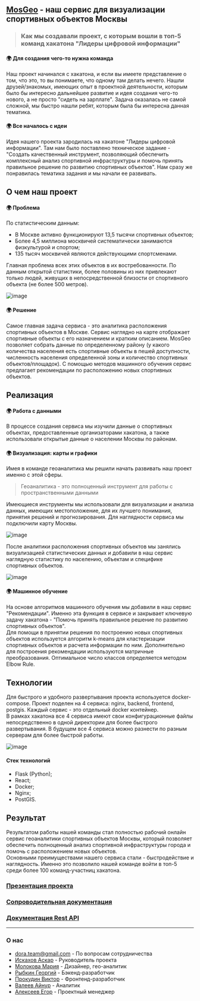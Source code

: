 ## [MosGeo](https://mosgeo.dora.team/) - наш сервис для визуализации спортивных объектов Москвы
> ### Как мы создавали проект, с которым вошли в топ-5 команд хакатона "Лидеры цифровой информации"
#### :earth_africa: Для создания чего-то нужна команда
Наш проект начинался с хакатона, и если вы имеете представление о том, что это, то вы понимаете, что одному там делать нечего. Нашли друзей/знакомых, имеющих опыт в проектной деятельности, которым было бы интересно дальнейшее развитие и идея создания чего-то нового, а не просто "сидеть на зарплате". Задача оказалась не самой сложной, мы быстро нашли ребят, которым была бы интересна данная тематика. 
#### :earth_africa: Все началось с идеи
Идея нашего проекта зародилась на хакатоне "Лидеры цифровой информации". Там нам было поставлено техническое задание - "Создать качественный инструмент, позволяющий обеспечить комплексный анализ спортивной инфраструктуры и помочь принять правильное решение по развитию спортивных объектов". Нам сразу же понравилась тематика задания и мы начали ее развивать. 

## О чем наш проект
#### :earth_africa: Проблема
По статистическим данным:
* В Москве активно функционируют 13,5 тысячи спортивных объектов;
* Более 4,5 миллиона москвичей систематически занимаются физкультурой и спортом;
* 135 тысяч москвичей являются действующими спортсменами.

Главная проблема всех этих объектов в их востребованности. По данным открытой статистики, более половины из них привлекают только людей, живущих в непосредственной близости от спортивного объекта (не более 500 метров).

![image](https://user-images.githubusercontent.com/98597996/151737746-6eef1a0a-22c4-4356-b0fe-38a417c4fbda.png)

#### :earth_africa: Решение
Самое главная задача сервиса - это аналитика расположения спортивных объектов в Москве. Сервис наглядно на карте отображает спортивные объекты с его назначением и кратким описанием. MosGeo позволяет собрать данные по определенному району (у какого количества населения есть спортивные объекты в пешей доступности, численность населения определенной зоны и количество спортивных объектов/площадок). С помощью методов машинного обучения сервис предлагает рекомендации по расположению новых спортивных объектов.  

## Реализация
#### :earth_africa: Работа с данными
В процессе создания сервиса мы изучили данные о спортивных объектах, предоставленные организаторами хакатона, а также использовали открытые данные о населении Москвы по районам.

#### :earth_africa: Визуализация: карты и графики
Имея в команде геоаналитика мы решили начать развивать наш проект именно с этой сферы.
>Геоаналитика - это полноценный инструмент для работы с пространственными данными

Имеющиеся инструменты мы использовали для визуализации и анализа данных, имеющих местоположение, для их лучшего понимания, принятия решений и прогнозирования. Для наглядности сервиса мы подключили карту Москвы.

![image](https://user-images.githubusercontent.com/98597996/151672202-7477b4a9-cae6-48b1-b6fd-e3a0dc87d26f.png)

После аналитики расположения спортивных объектов мы занялись визуализацией статистических данных и добавили в наш сервис наглядную статистику по населению, объектам и специфике спортивных объектов.

![image](https://user-images.githubusercontent.com/98597996/151730927-6651217c-c9a0-4299-8720-cb2ab6ce0f5e.png)

#### :earth_africa: Машинное обучение
На основе алгоритмов машинного обучения мы добавили в наш сервис "Рекомендации". Именно эта функция в сервисе и закрывает ключевую задачу хакатона - "Помочь принять правильное решение по развитию спортивных объектов".   
Для помощи в принятии решения по построению новых спортивных объектов используется алгоритм k-means для кластеризации спортивных объектов и расчета информации по ним. Дополнительно для построения рекомендации используются матричные преобразования.
Оптимальное число классов определяется методом Elbow Rule.

## Технологии
Для быстрого и удобного развертывания проекта используется docker-compose. Проект поделен на 4 сервиса: nginx, backend, frontend, postgis. Каждый сервис - это отдельный docker контейнер.  
  В рамках хакатона все 4 сервиса имеют свои конфигурационные файлы непосредственно в одной директории для более быстрого развертывания. В будущем все 4 сервиса можно разнести по разным серверам для более быстрой работы.
   
![image](https://user-images.githubusercontent.com/98597996/151670882-f35bb3c7-80f9-4071-9321-15e6f8258b0b.png)


#### Стек технологий
* Flask (Python);
* React;
* Docker;
* Nginx;
* PostGIS.

## Результат
Результатом работы нашей команды стал полностью рабочий онлайн сервис геоаналитики спортивных объектов Москвы, который позволяет обеспечить полноценный анализ спортивной инфраструктуры города и помочь с расположением новых объектов.   
Основными преимуществами нашего сервиса стали - быстродействие и наглядность. Именно это позволило нашей команде войти в топ-5 среди более 100 команд-участниц хакатона.
### [Презентация проекта](https://drive.google.com/file/d/1Q5YibfxzM2gRc-EpODAMlwQVZ-MZor3-/view?usp=sharing)

### [Сопроводительная документация](https://drive.google.com/file/d/1Rfv-QREsotfq8QPldo_IXB72lMVHSXn3/view?usp=sharing)

### [Документация Rest API](https://documenter.getpostman.com/view/3750020/UV5ahGNC)

---

### О нас

* <dora.team@gmail.com> - По вопросам сотрудничества 
* [Искахов Аскар](https://tlgg.ru/atletiks) - Руководитель проекта
* [Молокова Мария](https://tlgg.ru/nabor_bukovok) - Дизайнер, гео-аналитик
* [Рыбкин Георгий](https://tlgg.ru/goshka_rybkin) - Бэкенд-разработчик
* [Прокудин Виктор](https://tlgg.ru/Pr0kud1n) - Фронтенд-разработчик
* [Валеев Айнур](https://tlgg.ru/aim9800) - Аналитик
* [Алексеев Егор](https://tlgg.ru/maul415) - Проектный менеджер
